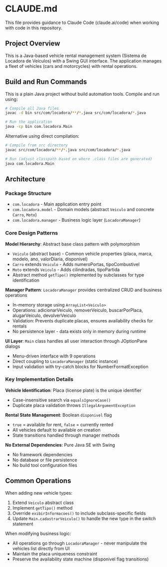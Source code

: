 # CLAUDE.md

This file provides guidance to Claude Code (claude.ai/code) when working with code in this repository.

## Project Overview

This is a Java-based vehicle rental management system (Sistema de Locadora de Veículos) with a Swing GUI interface. The application manages a fleet of vehicles (cars and motorcycles) with rental operations.

## Build and Run Commands

This is a plain Java project without build automation tools. Compile and run using:

```bash
# Compile all Java files
javac -d bin src/com/locadora/**/*.java src/com/locadora/*.java

# Run the application
java -cp bin com.locadora.Main
```

Alternative using direct compilation:
```bash
# Compile from src directory
javac src/com/locadora/**/*.java src/com/locadora/*.java

# Run (adjust classpath based on where .class files are generated)
java com.locadora.Main
```

## Architecture

### Package Structure
- `com.locadora` - Main application entry point
- `com.locadora.model` - Domain models (abstract `Veiculo` and concrete `Carro`, `Moto`)
- `com.locadora.manager` - Business logic layer (`LocadoraManager`)

### Core Design Patterns

**Model Hierarchy**: Abstract base class pattern with polymorphism
- `Veiculo` (abstract base) - Common vehicle properties (placa, marca, modelo, ano, valorDiaria, disponivel)
- `Carro` extends `Veiculo` - Adds numeroPortas, tipoCombustivel
- `Moto` extends `Veiculo` - Adds cilindradas, tipoPartida
- Abstract method `getTipo()` implemented by subclasses for type identification

**Manager Pattern**: `LocadoraManager` provides centralized CRUD and business operations
- In-memory storage using `ArrayList<Veiculo>`
- Operations: adicionarVeiculo, removerVeiculo, buscarPorPlaca, alugarVeiculo, devolverVeiculo
- Validation: Prevents duplicate placas, ensures availability checks for rentals
- No persistence layer - data exists only in memory during runtime

**UI Layer**: `Main` class handles all user interaction through JOptionPane dialogs
- Menu-driven interface with 9 operations
- Direct coupling to `LocadoraManager` (static instance)
- Input validation with try-catch blocks for NumberFormatException

### Key Implementation Details

**Vehicle Identification**: Placa (license plate) is the unique identifier
- Case-insensitive search via `equalsIgnoreCase()`
- Duplicate placa validation throws `IllegalArgumentException`

**Rental State Management**: Boolean `disponivel` flag
- `true` = available for rent, `false` = currently rented
- All vehicles default to available on creation
- State transitions handled through manager methods

**No External Dependencies**: Pure Java SE with Swing
- No framework dependencies
- No database or file persistence
- No build tool configuration files

## Common Operations

When adding new vehicle types:
1. Extend `Veiculo` abstract class
2. Implement `getTipo()` method
3. Override `exibirInformacoes()` to include subclass-specific fields
4. Update `Main.cadastrarVeiculo()` to handle the new type in the switch statement

When modifying business logic:
- All operations go through `LocadoraManager` - never manipulate the vehicles list directly from UI
- Maintain the placa uniqueness constraint
- Preserve the availability state machine (disponivel flag transitions)
